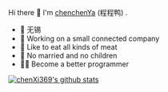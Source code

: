 
Hi there 👋
I'm [chenchenYa](https://chenxi369.github.io) (程程鸭) .
* 📍 无锡
* 🍉 Working on a small connected company
* 🍗 Like to eat all kinds of meat 
* 👫 No married and no children
* 🦸‍♂️ Become a better programmer 


[![chenXi369's github stats](https://github-readme-stats.vercel.app/api?username=chenXi369&show_icons=true&theme=radical)](https://github.com/chenXi369)
